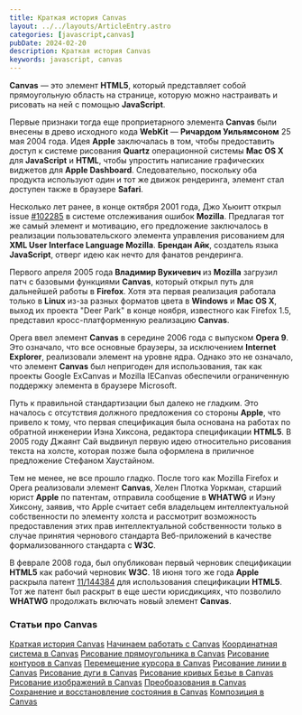 ```yaml
---
title: Краткая история Canvas
layout: ../../layouts/ArticleEntry.astro
categories: [javascript,canvas]
pubDate: 2024-02-20
description: Краткая история Canvas
keywords: javascript, canvas
---
```


<p><strong>Canvas</strong> &mdash; это элемент <strong>HTML5</strong>, который представляет собой прямоугольную область на странице, которую можно настраивать и рисовать на ней с помощью <strong>JavaScript</strong>.&nbsp;</p>

<p>Первые признаки тогда еще проприетарного элемента <strong>Canvas</strong>&nbsp;были внесены в древо исходного кода <strong>WebKit</strong>&nbsp;&mdash;&nbsp;<strong>Ричардом Уильямсоном</strong> 25 мая 2004 года. Идея <strong>Apple</strong> заключалась в том, чтобы предоставить доступ к системе рисования <strong>Quartz</strong> операционной системы <strong>Mac OS X</strong> для <strong>JavaScript</strong> и <strong>HTML</strong>, чтобы упростить написание графических виджетов для <strong>Apple Dashboard</strong>. Следовательно, поскольку оба продукта используют один и тот же движок рендеринга, элемент стал доступен также в браузере <strong>Safari</strong>.</p>

<p>Несколько лет ранее, в конце октября 2001 года, Джо Хьюитт открыл issue <a href="https://bugzilla.mozilla.org/show_bug.cgi?id=102285" rel="noopener noreferrer nofollow">#102285</a> в системе отслеживания ошибок <strong>Mozilla</strong>. Предлагая тот же самый элемент и мотивацию, его предложение заключалось в реализации пользовательского элемента управления рисованием для <strong>XML User Interface Language Mozilla</strong>. <strong>Брендан Айк</strong>, создатель языка <strong>JavaScript</strong>, отверг идею как нечто для фанатов рендеринга.</p>

<p>Первого апреля 2005 года <strong>Владимир Вукичевич </strong>из <strong>Mozilla</strong> загрузил патч с базовыми функциями <strong>Canvas</strong>, который открыл путь для дальнейшей работы в <strong>Firefox</strong>. Хотя эта первая реализация работала только в <strong>Linux</strong> из-за разных форматов цвета в <strong>Windows</strong> и <strong>Mac OS X</strong>, выход их проекта &quot;Deer Park&quot; в конце ноября, известного как Firefox 1.5, представил кросс-платформенную реализацию <strong>Canvas</strong>.</p>

<p>Opera ввел элемент <strong>Canvas</strong> в середине 2006 года с выпуском <strong>Opera 9</strong>. Это означало, что все основные браузеры, за исключением <strong>Internet Explorer</strong>, реализовали элемент на уровне ядра. Однако это не означало, что элемент <strong>Canvas</strong>&nbsp;был непригоден для использования, так как проекты Google ExCanvas и Mozilla IECanvas обеспечили ограниченную поддержку элемента в браузере Microsoft.</p>

<p>Путь к правильной стандартизации был далеко не гладким. Это началось с отсутствия должного предложения со стороны <strong>Apple</strong>, что привело к тому, что первая спецификация была основана на работах по обратной инженерии Иэна Хиксона, редактора спецификации <strong>HTML5</strong>. В 2005 году Джаянт Сай выдвинул первую идею относительно рисования текста на холсте, которая позже была оформлена в приличное предложение Стефаном Хаустайном.</p>

<p>Тем не менее, не все прошло гладко. После того как Mozilla Firefox и Opera реализовали элемент <strong>Canvas</strong>, Хелен Плотка Уоркман, старший юрист <strong>Apple</strong> по патентам, отправила сообщение в <strong>WHATWG</strong> и Иэну Хиксону, заявив, что Apple считает себя владельцем интеллектуальной собственности по элементу холста и рассмотрит возможность предоставления этих прав интеллектуальной собственности только в случае принятия чернового стандарта Веб-приложений в качестве формализованного стандарта с <strong>W3C</strong>.</p>

<p>В феврале 2008 года, был опубликован первый черновик спецификации <strong>HTML5</strong> как рабочий черновик <strong>W3C</strong>. 18 июня того же года <strong>Apple</strong> раскрыла патент <a href="https://www.freepatentsonline.com/y2006/0005114.html" rel="noopener noreferrer nofollow">11/144384</a> для использования спецификации <strong>HTML5</strong>. Тот же патент был раскрыт в еще шести юрисдикциях, что позволило <strong>WHATWG</strong> продолжать включать новый элемент <strong>Canvas</strong>.</p>

<div>
<h3 class="text-3xl mt-4 mb-4">Cтатьи про Canvas</h4>
<div class="pt-10 pb-10 border-black border-t-2 text-center grid grid-cols-1 lg:grid-cols-2 gap-4">
<a href="/articles/canvas-short-history/" class="bg-white text-black border-2 border-black rounded hover:bg-black hover:text-white px-4 py-2 mr-2 flex items-center justify-center no-underline">Краткая история Canvas</a>
<a href="/articles/canvas-getting-started/" class="bg-white text-black border-2 border-black rounded hover:bg-black hover:text-white px-4 py-2 mr-2 flex items-center justify-center no-underline">Начинаем работать с Canvas</a>
<a href="/articles/canvas-coordinates/" class="bg-white text-black border-2 border-black rounded hover:bg-black hover:text-white  py-2 mr-2 flex items-center justify-center no-underline">Координатная система в Canvas</a>
<a href="/articles/canvas-draw-rect/" class="bg-white text-black border-2 border-black rounded  hover:bg-black hover:text-white py-2 mr-2 flex items-center justify-center no-underline">Рисование прямоугольника в Canvas</a>
<a href="/articles/canvas-draw-path/" class="bg-white text-black border-2 border-black rounded hover:bg-black hover:text-white  py-2 mr-2 flex items-center justify-center no-underline">Рисование контуров в Canvas</a>
<a href="/articles/canvas-move-cursor/" class="bg-white text-black border-2 border-black rounded  hover:bg-black hover:text-white py-2 mr-2 flex items-center justify-center no-underline">Перемещение курсора в Canvas</a>
<a href="/articles/canvas-draw-line/" class="bg-white text-black border-2 border-black rounded hover:bg-black hover:text-white  py-2 mr-2 flex items-center justify-center no-underline">Рисование линии в Canvas</a>
<a href="/articles/canvas-draw-arc/" class="bg-white text-black border-2 border-black rounded  hover:bg-black hover:text-white py-2 mr-2 flex items-center justify-center no-underline">Рисование дуги в Canvas</a>
<a href="/articles/canvas-draw-curve/" class="bg-white text-black border-2 border-black rounded hover:bg-black hover:text-white  py-2 mr-2 flex items-center justify-center no-underline">Рисование кривых Безье в Canvas</a>
<a href="/articles/canvas-draw-images/" class="bg-white text-black border-2 border-black rounded hover:bg-black hover:text-white  py-2 mr-2 flex items-center justify-center no-underline">Рисование изображений в Canvas</a>
<a href="/articles/canvas-transformations/" class="bg-white text-black border-2 border-black rounded hover:bg-black hover:text-white  py-2 mr-2 flex items-center justify-center no-underline">Преобразования в Canvas</a>
<a href="/articles/canvas-save-and-restore/" class="bg-white text-black border-2 border-black rounded hover:bg-black hover:text-white  py-2 mr-2 flex items-center justify-center no-underline">Сохранение и восстановление состояния в Canvas</a>
<a href="/articles/canvas-composite/" class="bg-white text-black border-2 border-black rounded hover:bg-black hover:text-white  py-2 mr-2 flex items-center justify-center no-underline">Композиция в Canvas</a>
</div>
</div>

